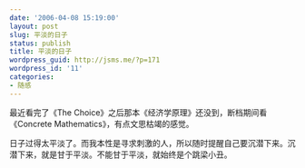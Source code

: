 ```yaml
---
date: '2006-04-08 15:19:00'
layout: post
slug: 平淡的日子
status: publish
title: 平淡的日子
wordpress_guid: http://jsms.me/?p=171
wordpress_id: '11'
categories:
- 随感
---
```


最近看完了《The Choice》之后那本《经济学原理》还没到，断档期间看《Concrete Mathematics》，有点文思枯竭的感觉。


日子过得太平淡了。而我本性是寻求刺激的人，所以随时提醒自己要沉潜下来。沉潜下来，就是甘于平淡。不能甘于平淡，就始终是个跳梁小丑。 
